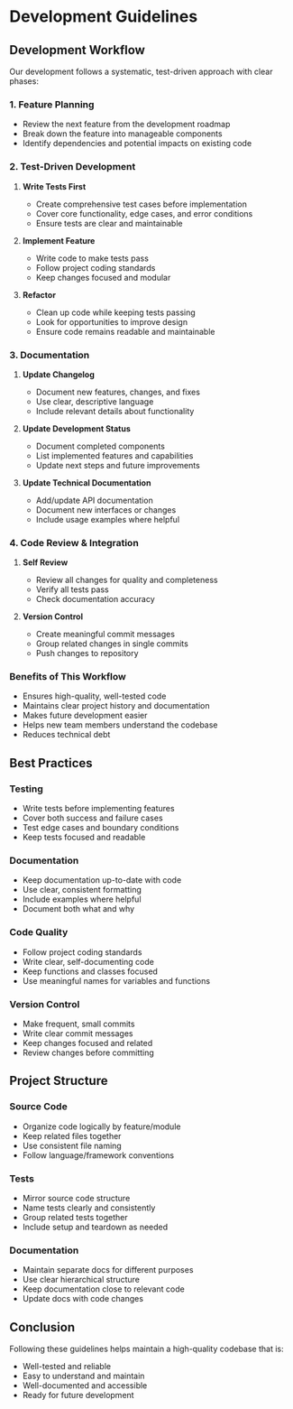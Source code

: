 # Development Guidelines

## Development Workflow

Our development follows a systematic, test-driven approach with clear phases:

### 1. Feature Planning
- Review the next feature from the development roadmap
- Break down the feature into manageable components
- Identify dependencies and potential impacts on existing code

### 2. Test-Driven Development
1. **Write Tests First**
   - Create comprehensive test cases before implementation
   - Cover core functionality, edge cases, and error conditions
   - Ensure tests are clear and maintainable

2. **Implement Feature**
   - Write code to make tests pass
   - Follow project coding standards
   - Keep changes focused and modular

3. **Refactor**
   - Clean up code while keeping tests passing
   - Look for opportunities to improve design
   - Ensure code remains readable and maintainable

### 3. Documentation
1. **Update Changelog**
   - Document new features, changes, and fixes
   - Use clear, descriptive language
   - Include relevant details about functionality

2. **Update Development Status**
   - Document completed components
   - List implemented features and capabilities
   - Update next steps and future improvements

3. **Update Technical Documentation**
   - Add/update API documentation
   - Document new interfaces or changes
   - Include usage examples where helpful

### 4. Code Review & Integration
1. **Self Review**
   - Review all changes for quality and completeness
   - Verify all tests pass
   - Check documentation accuracy

2. **Version Control**
   - Create meaningful commit messages
   - Group related changes in single commits
   - Push changes to repository

### Benefits of This Workflow
- Ensures high-quality, well-tested code
- Maintains clear project history and documentation
- Makes future development easier
- Helps new team members understand the codebase
- Reduces technical debt

## Best Practices

### Testing
- Write tests before implementing features
- Cover both success and failure cases
- Test edge cases and boundary conditions
- Keep tests focused and readable

### Documentation
- Keep documentation up-to-date with code
- Use clear, consistent formatting
- Include examples where helpful
- Document both what and why

### Code Quality
- Follow project coding standards
- Write clear, self-documenting code
- Keep functions and classes focused
- Use meaningful names for variables and functions

### Version Control
- Make frequent, small commits
- Write clear commit messages
- Keep changes focused and related
- Review changes before committing

## Project Structure

### Source Code
- Organize code logically by feature/module
- Keep related files together
- Use consistent file naming
- Follow language/framework conventions

### Tests
- Mirror source code structure
- Name tests clearly and consistently
- Group related tests together
- Include setup and teardown as needed

### Documentation
- Maintain separate docs for different purposes
- Use clear hierarchical structure
- Keep documentation close to relevant code
- Update docs with code changes

## Conclusion

Following these guidelines helps maintain a high-quality codebase that is:
- Well-tested and reliable
- Easy to understand and maintain
- Well-documented and accessible
- Ready for future development
